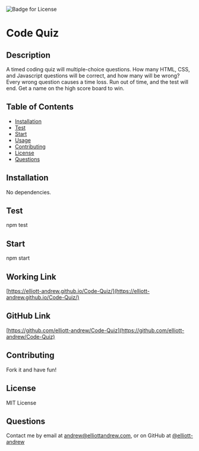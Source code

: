 
  
  ![Badge for License](https://img.shields.io/badge/License-MIT%20License-green)

  # Code Quiz
  ## Description
  A timed coding quiz will multiple-choice questions. How many HTML, CSS, and Javascript questions will be correct, and how many will be wrong? Every wrong question causes a time loss. Run out of time, and the test will end. Get a name on the high score board to win.

  ## Table of Contents
  - [Installation](#Installation)
  - [Test](#Test)
  - [Start](#Start)
  - [Usage](#Usage)
  - [Contributing](#Contributing)
  - [License](#License)
  - [Questions](#Questions)

  ## Installation
  No dependencies.

  ## Test
  npm test

  ## Start
  npm start

## Working Link
[https://elliott-andrew.github.io/Code-Quiz/](https://elliott-andrew.github.io/Code-Quiz/)

## GitHub Link
[https://github.com/elliott-andrew/Code-Quiz](https://github.com/elliott-andrew/Code-Quiz)

  ## Contributing
  Fork it and have fun!

  ## License
  MIT License

  ## Questions
  Contact me by email at andrew@elliottandrew.com, or on GitHub at [@elliott-andrew](https://www.github.com/elliott-andrew)